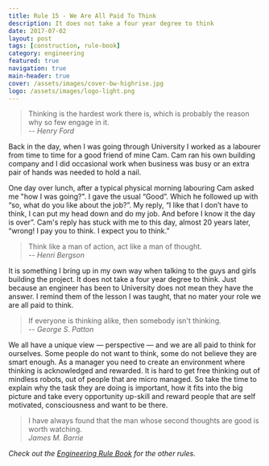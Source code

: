 ```yaml
---
title: Rule 15 - We Are All Paid To Think
description: It does not take a four year degree to think
date: 2017-07-02
layout: post
tags: [construction, rule-book]
category: engineering
featured: true
navigation: true
main-header: true
cover: /assets/images/cover-bw-highrise.jpg
logo: /assets/images/logo-light.png
---
```


> Thinking is the hardest work there is, which is probably the reason why so few engage in it.<br/><cite>-- Henry Ford</cite>

Back in the day, when I was going through University I worked as a labourer from time to time for a good friend of mine Cam. Cam ran his own building company and I did occasional work when business was busy or an extra pair of hands was needed to hold a nail.

One day over lunch, after a typical physical morning labouring Cam asked me "how I was going?". I gave the usual “Good”. Which he followed up with “so, what do you like about the job?”. My reply, “I like that I don’t have to think, I can put my head down and do my job. And before I know it the day is over”. Cam's reply has stuck with me to this day, almost 20 years later, “wrong! I pay you to think. I expect you to think.”

> Think like a man of action, act like a man of thought.<br/><cite>-- Henri Bergson</cite>

It is something I bring up in my own way when talking to the guys and girls building the project. It does not take a four year degree to think. Just because an engineer has been to University does not mean they have the answer. I remind them of the lesson I was taught, that no mater your role we are all paid to think.

> If everyone is thinking alike, then somebody isn't thinking.<br/><cite>-- George S. Patton</cite>

We all have a unique view — perspective — and we are all paid to think for ourselves. Some people do not want to think, some do not believe they are smart enough.  As a manager you need to create an environment where thinking is acknowledged and rewarded. It is hard to get free thinking out of mindless robots, out of people that are micro managed. So take the time to explain why the task they are doing is important, how it fits into the big picture and take every opportunity up-skill and reward people that are self motivated, consciousness and want to be there.

> I have always found that the man whose second thoughts are good is worth watching.<br/><cite>James M. Barrie</cite>

_Check out the [Engineering Rule Book](https://ianteda.com/engineering/rule-book.html) for the other rules._
